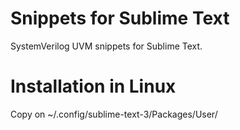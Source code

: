 Snippets for Sublime Text
=================
SystemVerilog UVM snippets for Sublime Text.

Installation in Linux
============
Copy on ~/.config/sublime-text-3/Packages/User/
